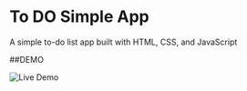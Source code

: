 # To DO Simple App

A simple to-do list app built with HTML, CSS, and JavaScript

##DEMO

![Live Demo](https://amgadfikry.github.io/to-do-list/)
